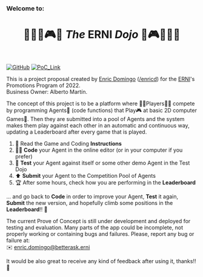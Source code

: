 ### Welcome to: 

# <center>👩‍💻🤖🎮👾 _The_ ERNI _Dojo_ 👾🎮🤖👨‍💻 </center>

<br />

[![GitHub][github_badge]][github_link] [![PoC_Link][the_erni_dojo_badge]][the_erni_dojo_link]

This is a project proposal created by [Enric Domingo](https://www.linkedin.com/in/e-domingo/) ([/enricd](https://github.com/enricd)) for the [ERNI](https://betterask.erni)'s Promotions Program of 2022.  
Business Owner: Alberto Martín.

The concept of this project is to be a platform where 👩‍💻Players👨‍💻 compete by programming Agents🤖 (code functions) that Play🎮 at basic 2D computer Games👾. Then they are submitted into a pool of Agents and the system makes them play against each other in an automatic and continuous way, updating a Leaderboard after every game that is played.

1. 📄 Read the Game and Coding __Instructions__
2. 👨‍💻 __Code__ your Agent in the online editor (or in your computer if you prefer)
3. 🧪 __Test__ your Agent against itself or some other demo Agent in the Test Dojo
4. ⬆️ __Submit__ your Agent to the Competition Pool of Agents
5. 🏆 After some hours, check how you are performing in the __Leaderboard__

... and go back to __Code__ in order to improve your Agent, __Test__ it again, __Submit__ the new version, and hopefully climb some positions in the __Leaderboard__!! 🚀

The current Prove of Concept is still under development and deployed for testing and evaluation. Many parts of the app could be incomplete, not properly working or containing bugs and failures. Please, report any bug or failure at:  
✉️ enric.domingo@betterask.erni

It would be also great to receive any kind of feedback after using it, thanks!! 🤗


[github_badge]: https://badgen.net/badge/icon/GitHub?icon=github&color=black&label
[github_link]: https://github.com/enricd/the_erni_dojo

[the_erni_dojo_badge]: https://img.shields.io/badge/PoC%20link-The%20ERNI%20Dojo-orange
[the_erni_dojo_link]: http://13.36.37.240:8501/